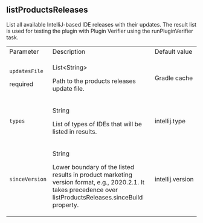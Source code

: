 [//]: # (title: Syntetic SDK example)

## listProductsReleases

List all available IntelliJ-based IDE releases with their updates. The result list is used for testing the plugin with Plugin Verifier using the runPluginVerifier task.

<table>
            <tr>
            <td>Parameter</td>
            <td>Description</td>
            <td>Default value</td>
            </tr>
            <tr>
                <td>
                    <p><code>updatesFile</code> </p>
                    <p><format color="Crimson">required</format></p>
                </td>
                <td>
                    <p><format color="Gray">
                        List&lt;String&gt;</format></p>
                    <p>Path to the products releases update file.</p>
                </td>
                <td>Gradle cache</td>
            </tr>
        <tr>
            <td><code>types</code>
            </td>
            <td>
            <p><format color="Gray">
                        String</format> </p>
                <p>List of types of IDEs that will be listed in results.</p>
            </td>
            <td>
                <p>intellij.type</p>
            </td>
        </tr>
 <tr>
            <td><code>sinceVersion</code>
            </td>
            <td>
            <p><format color="Gray">
                        String</format> </p>
                <p>Lower boundary of the listed results in product marketing version format, e.g., 2020.2.1. It takes precedence over listProductsReleases.sinceBuild property.</p>
            </td>
            <td>
                <p>intellij.version</p>
            </td>
        </tr>
    </table>

